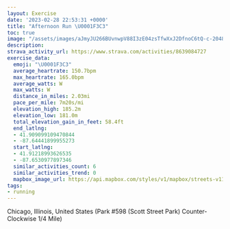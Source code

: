 ```yaml
---
layout: Exercise
date: '2023-02-28 22:53:31 +0000'
title: "Afternoon Run \U0001F3C3"
toc: true
image: "/assets/images/aJmyJU266BUvnwpV88I3zE04zsTfwXxJ2DfnoC6tQ-c-2048x1536.jpg.jpeg"
description:
strava_activity_url: https://www.strava.com/activities/8639084727
exercise_data:
  emoji: "\U0001F3C3"
  average_heartrate: 150.7bpm
  max_heartrate: 165.0bpm
  average_watts: W
  max_watts: W
  distance_in_miles: 2.03mi
  pace_per_mile: 7m20s/mi
  elevation_high: 185.2m
  elevation_low: 181.0m
  total_elevation_gain_in_feet: 58.4ft
  end_latlng:
  - 41.909099109470844
  - -87.64441899955273
  start_latlng:
  - 41.91218993626535
  - -87.6530977897346
  similar_activities_count: 6
  similar_activities_trend: 0
  mapbox_image_url: https://api.mapbox.com/styles/v1/mapbox/streets-v11/static/path-5+787af2-1.0(a%7Bx~Fhl~uOE%7DBb%40k%40fBqCPc%40I%7DDA%7DBJ%40XKDE%40WKeAE_HCi%40BoDEeA%3Fm%40Bk%40Am%40%40WBONI),pin-s-s+e5b22e(-87.65141,41.91169),pin-s-f+89ae00(-87.64371000000001,41.91076000000001)/auto/800x800?access_token=pk.eyJ1Ijoiam9zaGJlY2ttYW4iLCJhIjoiY205eWR2aDd1MWZ6djJrbXc4a3M0bWZleiJ9.XiG9OWkNcZk2QzjJbxLB4A
tags:
- running
---
```




Chicago, Illinois, United States (Park #598 (Scott Street Park) Counter-Clockwise 1/4 Mile)
